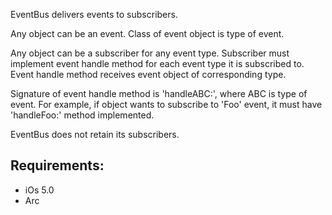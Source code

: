 EventBus delivers events to subscribers.

Any object can be an event. Class of event object is type of event.

Any object can be a subscriber for any event type.
Subscriber must implement event handle method for each event type it is subscribed to.
Event handle method receives event object of corresponding type.

Signature of event handle method is 'handleABC:', where ABC is type of event.
For example, if object wants to subscribe to 'Foo' event, it must have 'handleFoo:' method implemented.

EventBus does not retain its subscribers.

Requirements:
-------------

* iOs 5.0
* Arc